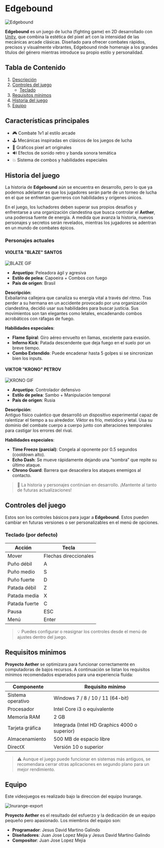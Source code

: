 # Edgebound

![Edgebound](https://github.com/user-attachments/assets/e77667a4-f8f8-4751-a404-096617d8c6e8)


**Edgebound** es un juego de lucha (fighting game) en 2D desarrollado con [Unity](https://unity.com), que combina la estética del pixel art con la intensidad de las mecánicas arcade clásicas. Diseñado para ofrecer combates rápidos, precisos y visualmente vibrantes, Edgebound rinde homenaje a los grandes títulos del género mientras introduce su propio estilo y personalidad.

## Tabla de Contenido

1. [Descripción](#descripción)
2. [Controles del juego](#controles-del-juego)
   - [Teclado](#teclado-por-defecto)
3. [Requisitos mínimos](#requisitos-mínimos)
4. [Historia del juego](#historia-del-juego)
5. [Equipo](equipo)


## Características principales

- 🎮 Combate 1v1 al estilo arcade  
- 🕹️ Mecánicas inspiradas en clásicos de los juegos de lucha  
- 🧱 Gráficos pixel art originales  
- 🔊 Efectos de sonido retro y banda sonora temática  
- 💥 Sistema de combos y habilidades especiales  

## Historia del juego

La historia de **Edgebound** aún se encuentra en desarrollo, pero lo que ya podemos adelantar es que los jugadores serán parte de un torneo de lucha en el que se enfrentan guerreros con habilidades y orígenes únicos. 

En el juego, los luchadores deben superar sus propios desafíos y enfrentarse a una organización clandestina que busca controlar el **Aether**, una poderosa fuente de energía. A medida que avanza la historia, nuevos personajes y secretos serán revelados, mientras los jugadores se adentran en un mundo de combates épicos.

### Personajes actuales

#### VIOLETA "BLAZE" SANTOS

![BLAZE GIF](https://github.com/user-attachments/assets/6e09d853-fbf3-46c6-909c-1674f8ed89d4)

- **Arquetipo**: Peleadora ágil y agresiva  
- **Estilo de pelea**: Capoeira + Combos con fuego  
- **País de origen**: Brasil  

**Descripción**:  
Exbailarina callejera que canaliza su energía vital a través del ritmo. Tras perder a su hermana en un accidente provocado por una organización clandestina, decidió usar sus habilidades para buscar justicia. Sus movimientos son tan elegantes como letales, encadenando combos acrobáticos con ráfagas de fuego.

**Habilidades especiales**:
- **Flame Spiral**: Giro aéreo envuelto en llamas, excelente para evasión.
- **Inferno Kick**: Patada descendente que deja fuego en el suelo por un breve tiempo.
- **Combo Extendido**: Puede encadenar hasta 5 golpes si se sincronizan bien los inputs.

#### VIKTOR "KRONO" PETROV

![KRONO GIF](https://github.com/user-attachments/assets/22dee38a-4a76-4600-8770-8804e8b8b9ed)

- **Arquetipo**: Controlador defensivo  
- **Estilo de pelea**: Sambo + Manipulación temporal  
- **País de origen**: Rusia  

**Descripción**:  
Antiguo físico cuántico que desarrolló un dispositivo experimental capaz de ralentizar el tiempo a su alrededor. Viktor es frío, metódico y letal. Usa su dominio del combate cuerpo a cuerpo junto con alteraciones temporales para castigar los errores del rival.

**Habilidades especiales**:
- **Time Freeze (parcial)**: Congela al oponente por 0.5 segundos (cooldown alto).
- **Echo Dash**: Se mueve rápidamente dejando una “sombra” que repite su último ataque.
- **Chrono Guard**: Barrera que desacelera los ataques enemigos al contacto.

> 📝 La historia y personajes continúan en desarrollo. ¡Mantente al tanto de futuras actualizaciones!


## Controles del juego

Estos son los controles básicos para jugar a **Edgebound**. Estos pueden cambiar en futuras versiones o ser personalizables en el menú de opciones.

### Teclado (por defecto)

| Acción           | Tecla                    |
|------------------|---------------------------|
| Mover            | Flechas direccionales     |
| Puño débil       | A                         |
| Puño medio       | S                         |
| Puño fuerte      | D                         |
| Patada débil     | Z                         |
| Patada media     | X                         |
| Patada fuerte    | C                         |
| Pausa            | ESC                       |
| Menú             | Enter                     |

> 💡 Puedes configurar o reasignar los controles desde el menú de ajustes dentro del juego.

## Requisitos mínimos

**Proyecto Aether** se optimizara para funcionar correctamente en computadoras de bajos recursos. A continuación se listan los requisitos mínimos recomendados esperados para una experiencia fluida:

| Componente         | Requisito mínimo                        |
|--------------------|------------------------------------------|
| Sistema operativo  | Windows 7 / 8 / 10 / 11 (64-bit)         |
| Procesador         | Intel Core i3 o equivalente              |
| Memoria RAM        | 2 GB                                     |
| Tarjeta gráfica    | Integrada (Intel HD Graphics 4000 o superior) |
| Almacenamiento     | 500 MB de espacio libre                  |
| DirectX            | Versión 10 o superior                    |

> ⚠️ Aunque el juego puede funcionar en sistemas más antiguos, se recomendara cerrar otras aplicaciones en segundo plano para un mejor rendimiento.

## Equipo

Este videojuegos es realizado bajo la direccion del equipo Inurange.

![Inurange-export](https://github.com/user-attachments/assets/f89d651a-374e-4044-b39f-1968f56c2fd2)

**Proyecto Aether** es el resultado del esfuerzo y la dedicación de un equipo pequeño pero apasionado. Los miembros del equipo son:

- **Programador**: Jesus David Martino Galindo
- **Diseñadores**: Juan Jose Lopez Mejia y Jesus David Martino Galindo
- **Compositor**: Juan Jose Lopez Mejia
